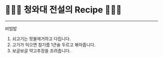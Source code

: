 # 👨🏻‍🍳 청와대 전설의 Recipe 👩🏻‍🍳
---

비빔밥
1. 쇠고기는 핏물제거하고 다집니다.
2. 고기가 익으면 참기름 1큰술 두르고 볶아줍니다.
3. 보글보글 약고추장을 조려줍니다.